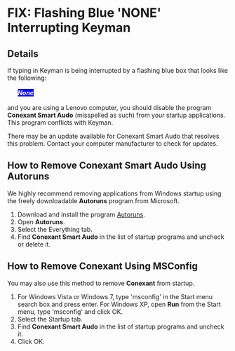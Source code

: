 # FIX: Flashing Blue 'NONE' Interrupting Keyman

<h2>Details</h2>

<p>If typing in Keyman is being interrupted by a flashing blue box that looks like the following:<br/><br/>&nbsp;&nbsp;&nbsp;&nbsp;&nbsp;&nbsp;<span style='background:blue; color:white; font:serif'><b><i>None</i></b></span><br/><br/>
and you are using a Lenovo computer, you should disable the program <b>Conexant Smart Audo</b> (misspelled as such) from your startup applications. This program conflicts with Keyman.</p>

<p>There may be an update available for Conexant Smart Audo that resolves this problem.  Contact your computer manufacturer to check for updates.</p>

<h2>How to Remove Conexant Smart Audo Using Autoruns</h2>

<p>We highly recommend removing applications from Windows startup using the freely downloadable <b>Autoruns</b> program from Microsoft.</p> 

<ol>
  <li>Download and install the program <a target="_blank" href='http://technet.microsoft.com/en-us/sysinternals/bb963902.aspx'>Autoruns</a>.</li>
  <li>Open <b>Autoruns</b>.</li>
  <li>Select the Everything tab.</li>
  <li>Find <b>Conexant Smart Audo</b> in the list of startup programs and uncheck or delete it.</li>
</ol>

<h2>How to Remove Conexant Using MSConfig</h2>

<p>You may also use this method to remove <b>Conexant</b> from startup.</p>

<ol>
  <li>For Windows Vista or Windows 7, type 'msconfig' in the Start menu search box and press enter. For Windows XP, open <b>Run</b> from the Start menu, type 'msconfig' and click OK.</li>
  <li>Select the Startup tab.</li>
  <li>Find <b>Conexant Smart Audo</b> in the list of startup programs and uncheck it.</li>
  <li>Click OK.</li>
</ol>
